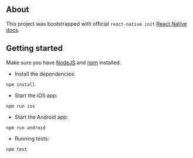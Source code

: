 ## About

This project was bootstrapped with official `react-native init` [React Native docs](https://facebook.github.io/react-native/docs/getting-started).

## Getting started

Make sure you have [NodeJS](https://nodejs.org/) and [npm](https://www.npmjs.com/) installed.

- Install the dependencies:

`npm install`

- Start the iOS app:

`npm run ios`

- Start the Android app:

`npm run android`

- Running tests:

`npm test`
